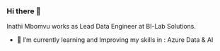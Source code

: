 ### Hi there 👋

Inathi Mbomvu works as Lead Data Engineer at BI-Lab Solutions. 

- 🌱 I’m currently learning and Improving my skills in : Azure Data & AI



<!--
**InathiM/InathiM** is a ✨ _special_ ✨ repository because its `README.md` (this file) appears on your GitHub profile.

Here are some ideas to get you started:

- 🔭 I’m currently working on ...
- 🌱 I’m currently learning ...
- 👯 I’m looking to collaborate on ...
- 🤔 I’m looking for help with ...
- 💬 Ask me about ...
- 📫 How to reach me: ...
- 😄 Pronouns: ...
- ⚡ Fun fact: ...
-->
